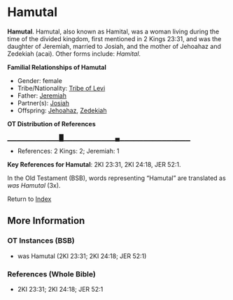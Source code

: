 # Hamutal
**Hamutal**. 
Hamutal, also known as Hamital, was a woman living during the time of the divided kingdom, first mentioned in 2 Kings 23:31, and was the daughter of Jeremiah, married to Josiah, and the mother of Jehoahaz and Zedekiah (acai). 
Other forms include: 
*Hamital*. 




**Familial Relationships of Hamutal**


* Gender: female
* Tribe/Nationality: [Tribe of Levi](../../../groups/md/acai/Levi.md)
* Father: [Jeremiah](Jeremiah.md)
* Partner(s): [Josiah](Josiah.md)
* Offspring: [Jehoahaz](Jehoahaz.3.md), [Zedekiah](Zedekiah.3.md)


**OT Distribution of References**

▁▁▁▁▁▁▁▁▁▁▁█▁▁▁▁▁▁▁▁▁▁▁▄▁▁▁▁▁▁▁▁▁▁▁▁▁▁▁
* References: 2 Kings: 2; Jeremiah: 1



**Key References for Hamutal**: 
2KI 23:31, 2KI 24:18, JER 52:1. 


In the Old Testament (BSB), words representing “Hamutal” are translated as 
*was Hamutal* (3x). 




Return to [Index](00-Index.md)

## More Information

### OT Instances (BSB)

* was Hamutal (2KI 23:31; 2KI 24:18; JER 52:1)



### References (Whole Bible)

* 2KI 23:31; 2KI 24:18; JER 52:1



